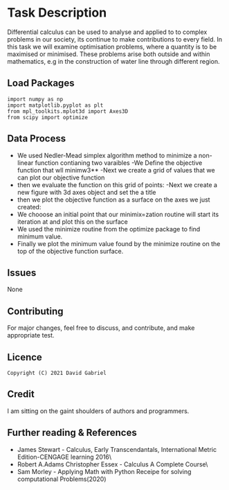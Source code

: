 # **Task Description**

Differential calculus can be used to analyse and applied to to complex problems in our society, its continue to make contributions to every field. 
In this task we will examine optimisation problems, where a quantity is to be maximised or minimised. These problems arise both outside and within mathematics, e.g in the construction of water line through different region.

## **Load Packages**

```
import numpy as np
import matplotlib.pyplot as plt
from mpl_toolkits.mplot3d import Axes3D
from scipy import optimize
```

## **Data Process**
- We used Nedler-Mead simplex algorithm method to minimize a non-linear function contianing two varaibles 
-We Define the objective function that wll minimw3**
-Next we create a grid of values that we can plot our objective function
- then we evaluate the function on this grid of points:
-Next we create  a new figure with 3d axes object and set the a title
- then we plot the objective function as a surface on the axes we just created:
- We chooose an initial point that our minimix=zation routine will start its iteration at and plot this on the surface
- We used the minimize routine from the optimize package to find minimum value.
- Finally we plot the minimum value found by the minimize routine on the top of the objective function surface.

## **Issues**
None



## **Contributing**
For major changes, feel free to discuss, and contribute, and make appropriate test.

## **Licence**
```
Copyright (C) 2021 David Gabriel
```

## **Credit**
I am sitting on the gaint shoulders of authors and programmers.

## **Further reading & References**
- James Stewart - Calculus, Early Transcendantals, International Metric Edition-CENGAGE learning 2016\
- Robert A.Adams Christopher Essex - Calculus A Complete Course\
- Sam Morley - Applying Math with Python Receipe for solving computational Problems(2020)




